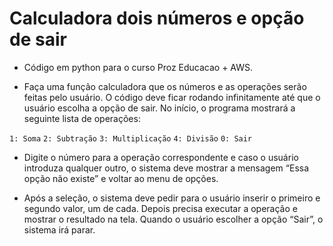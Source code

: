 # Calculadora dois números e opção de sair


* Código em python para o curso Proz Educacao + AWS.

* Faça uma função calculadora que os números e as operações serão feitas pelo usuário. O código deve ficar rodando infinitamente até que o usuário escolha a opção de sair. No início, o programa mostrará a seguinte lista de operações:

`1: Soma`
`2: Subtração`
`3: Multiplicação`
`4: Divisão`
`0: Sair`

* Digite o número para a operação correspondente e caso o usuário introduza qualquer outro, o sistema deve mostrar a mensagem “Essa opção não existe” e voltar ao menu de opções.

* Após a seleção, o sistema deve pedir para o usuário inserir o primeiro e segundo valor, um de cada. Depois precisa executar a operação e mostrar o resultado na tela. Quando o usuário escolher a opção “Sair”, o sistema irá parar.


